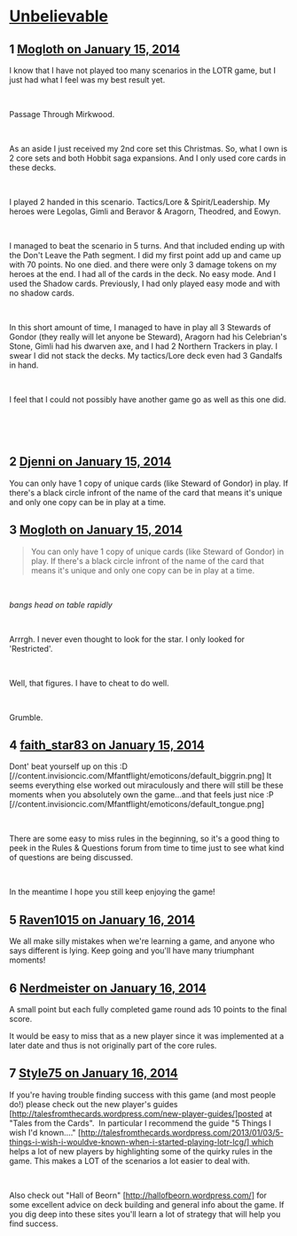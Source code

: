 # [Unbelievable](https://community.fantasyflightgames.com/topic/96940-unbelievable/)

## 1 [Mogloth on January 15, 2014](https://community.fantasyflightgames.com/topic/96940-unbelievable/?do=findComment&comment=955274)

I know that I have not played too many scenarios in the LOTR game, but I just had what I feel was my best result yet.

 

Passage Through Mirkwood. 

 

As an aside I just received my 2nd core set this Christmas. So, what I own is 2 core sets and both Hobbit saga expansions. And I only used core cards in these decks.

 

I played 2 handed in this scenario. Tactics/Lore & Spirit/Leadership. My heroes were Legolas, Gimli and Beravor & Aragorn, Theodred, and Eowyn.

 

I managed to beat the scenario in 5 turns. And that included ending up with the Don't Leave the Path segment. I did my first point add up and came up with 70 points. No one died. and there were only 3 damage tokens on my heroes at the end. I had all of the cards in the deck. No easy mode. And I used the Shadow cards. Previously, I had only played easy mode and with no shadow cards. 

 

In this short amount of time, I managed to have in play all 3 Stewards of Gondor (they really will let anyone be Steward), Aragorn had his Celebrian's Stone, Gimli had his dwarven axe, and I had 2 Northern Trackers in play. I swear I did not stack the decks. My tactics/Lore deck even had 3 Gandalfs in hand. 

 

I feel that I could not possibly have another game go as well as this one did.

 

 

## 2 [Djenni on January 15, 2014](https://community.fantasyflightgames.com/topic/96940-unbelievable/?do=findComment&comment=955285)

You can only have 1 copy of unique cards (like Steward of Gondor) in play. If there's a black circle infront of the name of the card that means it's unique and only one copy can be in play at a time. 

## 3 [Mogloth on January 15, 2014](https://community.fantasyflightgames.com/topic/96940-unbelievable/?do=findComment&comment=955302)

> You can only have 1 copy of unique cards (like Steward of Gondor) in play. If there's a black circle infront of the name of the card that means it's unique and only one copy can be in play at a time. 

 

*bangs head on table rapidly*

 

Arrrgh. I never even thought to look for the star. I only looked for 'Restricted'.

 

Well, that figures. I have to cheat to do well.

 

Grumble.

## 4 [faith_star83 on January 15, 2014](https://community.fantasyflightgames.com/topic/96940-unbelievable/?do=findComment&comment=955321)

Dont' beat yourself up on this :D [//content.invisioncic.com/Mfantflight/emoticons/default_biggrin.png] It seems everything else worked out miraculously and there will still be these moments when you absolutely own the game...and that feels just nice :P [//content.invisioncic.com/Mfantflight/emoticons/default_tongue.png]

 

There are some easy to miss rules in the beginning, so it's a good thing to peek in the Rules & Questions forum from time to time just to see what kind of questions are being discussed.

 

In the meantime I hope you still keep enjoying the game!

## 5 [Raven1015 on January 16, 2014](https://community.fantasyflightgames.com/topic/96940-unbelievable/?do=findComment&comment=955363)

We all make silly mistakes when we're learning a game, and anyone who says different is lying. Keep going and you'll have many triumphant moments!

## 6 [Nerdmeister on January 16, 2014](https://community.fantasyflightgames.com/topic/96940-unbelievable/?do=findComment&comment=955642)

A small point but each fully completed game round ads 10 points to the final score.

It would be easy to miss that as a new player since it was implemented at a later date and thus is not originally part of the core rules.

## 7 [Style75 on January 16, 2014](https://community.fantasyflightgames.com/topic/96940-unbelievable/?do=findComment&comment=955897)

If you're having trouble finding success with this game (and most people do!) please check out the new player's guides [http://talesfromthecards.wordpress.com/new-player-guides/]posted at "Tales from the Cards".  In particular I recommend the guide "5 Things I wish I'd known...." [http://talesfromthecards.wordpress.com/2013/01/03/5-things-i-wish-i-wouldve-known-when-i-started-playing-lotr-lcg/] which helps a lot of new players by highlighting some of the quirky rules in the game. This makes a LOT of the scenarios a lot easier to deal with.

 

Also check out "Hall of Beorn" [http://hallofbeorn.wordpress.com/] for some excellent advice on deck building and general info about the game. If you dig deep into these sites you'll learn a lot of strategy that will help you find success.

